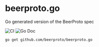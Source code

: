 # beerproto.go
Go generated version of the BeerProto spec

![CI](https://github.com/beerproto/beerproto.go/workflows/CI/badge.svg)
![Go Doc](http://img.shields.io/badge/godoc-reference-5272B4.svg?style=flat-square)

```bash
go get github.com/beerproto/beerproto.go
```
